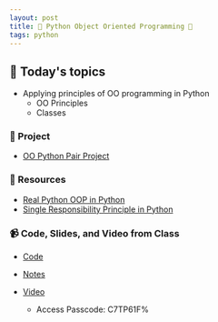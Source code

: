 ```yaml
---
layout: post
title: 🐍 Python Object Oriented Programming 🐍
tags: python
---
```


## 📅 Today's topics

- Applying principles of OO programming in Python
  - OO Principles
  - Classes

### 🎯  Project
- [OO Python Pair Project](https://classroom.github.com/g/NSfbt93V)

### 🔖 Resources

* [Real Python OOP in Python](https://realpython.com/python3-object-oriented-programming/)
* [Single Responsibility Principle in Python](https://dev.to/wemake-services/enforcing-single-responsibility-principle-in-python-2il8)


### 📹 Code, Slides, and Video from Class

* [Code](https://github.com/momentum-pt-team-1/examples/blob/main/blackjack.py)
* [Notes](https://github.com/momentum-pt-team-1/notes/blob/main/python-object-oriented.md)
* [Video](https://us02web.zoom.us/rec/share/FZ0u49H4To2QK-7_BeE_2Isi9VgbcZ8dkERxcWllCnwLXwyCxrxiCu1113kATGeX.wPDBpkUPlIZQshTC)

  - Access Passcode: C7TP61F%


